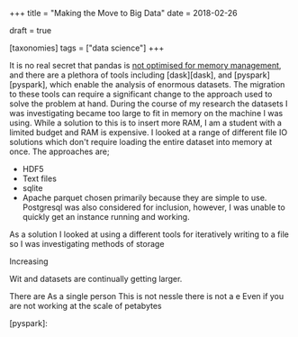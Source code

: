 +++
title = "Making the Move to Big Data"
date = 2018-02-26

draft = true

[taxonomies]
tags = ["data science"]
+++

It is no real secret that pandas is [not optimised for memory management][wes_pandas_memory],
and there are a plethora of tools including [dask][dask], and [pyspark][pyspark],
which enable the analysis of enormous datasets.
The migration to these tools can require
a significant change to the approach used to solve the problem at hand.
During the course of my research the datasets I was investigating
became too large to fit in memory on the machine I was using.
While a solution to this is to insert more RAM,
I am a student with a limited budget and RAM is expensive.
I looked at a range of different file IO solutions
which don't require loading the entire dataset into memory at once.
The approaches are;
- HDF5
- Text files
- sqlite
- Apache parquet
chosen primarily because they are simple to use.
Postgresql was also considered for inclusion,
however, I was unable to quickly get an instance running and working.

As a solution I looked at using a different tools for iteratively writing to a file
so
I was investigating methods of storage

Increasing

Wit
and datasets are continually getting larger.

There are
As a single person
This is not nessle there is not a e
Even if you are not working at the scale of petabytes

[wes_pandas_memory]:
[dask]:
[pyspark]:
